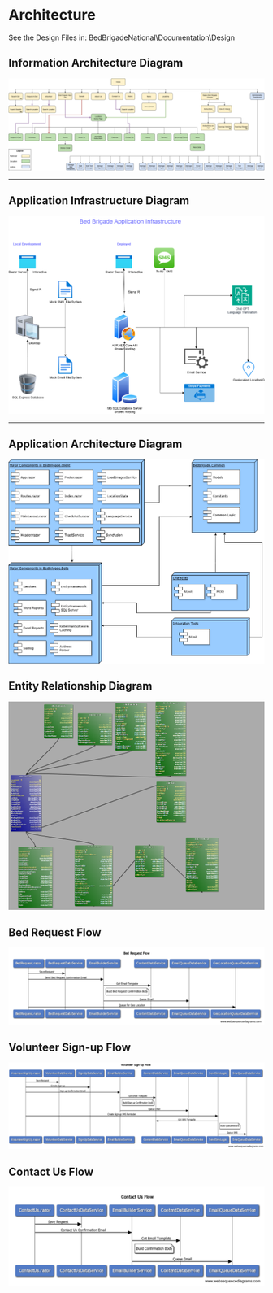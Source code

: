 # Architecture

See the Design Files in:
BedBrigadeNational\Documentation\Design

## Information Architecture Diagram

![Information Architecture Diagram](Design/Information%20Architecture%20Diagram.png)

<hr />

## Application Infrastructure Diagram
![Application Infrastructure Diagram](Design/Application%20Infrastructure%20Diagram.png)

<hr />

## Application Architecture Diagram
![Application Architecture Diagram](Design/Application%20Architecture%20Diagram.png)

## Entity Relationship Diagram
![Entity Relationship Diagram](Design/EntityRelationshipDiagram.png)

## Bed Request Flow
![Bed Request Sequence Diagram](Design/Bed%20Request%20Sequence%20Diagram.png)

## Volunteer Sign-up Flow
![Volunteer Signup Sequence Diagram](Design/Volunteer%20Signup%20Sequence%20Diagram.png)

## Contact Us Flow
![Contact Us Sequence Diagram](Design/Contact%20Us%20Sequence%20Diagram.png)